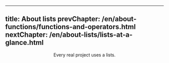 ----
title: About lists
prevChapter: /en/about-functions/functions-and-operators.html
nextChapter: /en/about-lists/lists-at-a-glance.html
----

<p align="center">Every real project uses a lists.</p>
